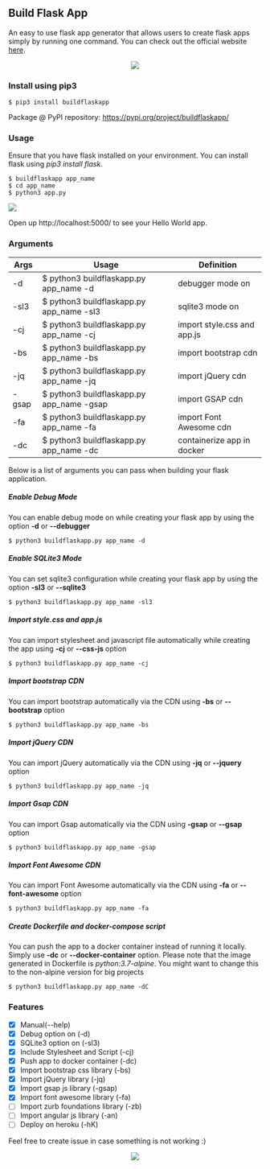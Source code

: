 ## Build Flask App

An easy to use flask app generator that allows users to create flask apps simply by running one command. You can check out the official website [here](https://build-flask-app.kouul.website).

<p align="center">
<img src="./img/logo.gif">
</p>

### Install using pip3
```
$ pip3 install buildflaskapp
```
Package @ PyPI repository: https://pypi.org/project/buildflaskapp/

### Usage
Ensure that you have flask installed on your environment. You can install flask using _pip3 install flask_.
```
$ buildflaskapp app_name
$ cd app_name
$ python3 app.py
```
![](./demo/buildflaskapp.gif)

Open up http://localhost:5000/ to see your Hello World app.

### Arguments

Args | Usage | Definition
------------ | ------------- | -------------
-d | $ python3 buildflaskapp.py app_name -d | debugger mode on
-sl3 | $ python3 buildflaskapp.py app_name -sl3 | sqlite3 mode on
-cj | $ python3 buildflaskapp.py app_name -cj | import style.css and app.js
-bs | $ python3 buildflaskapp.py app_name -bs | import bootstrap cdn
-jq | $ python3 buildflaskapp.py app_name -jq | import jQuery cdn
-gsap | $ python3 buildflaskapp.py app_name -gsap | import GSAP cdn
-fa | $ python3 buildflaskapp.py app_name -fa | import Font Awesome cdn
-dc | $ python3 buildflaskapp.py app_name -dc | containerize app in docker

Below is a list of arguments you can pass when building your flask application.
##### Enable Debug Mode
You can enable debug mode on while creating your flask app by using the option **-d** or **--debugger**
```
$ python3 buildflaskapp.py app_name -d
```

##### Enable SQLite3 Mode
You can set sqlite3 configuration while creating your flask app by using the option **-sl3** or **--sqlite3**
```
$ python3 buildflaskapp.py app_name -sl3
```

##### Import style.css and app.js
You can import stylesheet and javascript file automatically while creating the app using **-cj** or **--css-js** option
```
$ python3 buildflaskapp.py app_name -cj
```

##### Import bootstrap CDN
You can import bootstrap automatically via the CDN using **-bs** or **--bootstrap** option
```
$ python3 buildflaskapp.py app_name -bs
```

##### Import jQuery CDN
You can import jQuery automatically via the CDN using **-jq** or **--jquery** option
```
$ python3 buildflaskapp.py app_name -jq
```

##### Import Gsap CDN
You can import Gsap automatically via the CDN using **-gsap** or **--gsap** option
```
$ python3 buildflaskapp.py app_name -gsap
```

##### Import Font Awesome CDN
You can import Font Awesome automatically via the CDN using **-fa** or **--font-awesome** option
```
$ python3 buildflaskapp.py app_name -fa
```

##### Create Dockerfile and docker-compose script
You can push the app to a docker container instead of running it locally. Simply use **-dc** or **--docker-container** option. Please note that the image generated in Dockerfile is *python:3.7-alpine*. You might want to change this to the non-alpine version for big projects
```
$ python3 buildflaskapp.py app_name -dC
```


### Features
- [x] Manual(--help)
- [x] Debug option on (-d)
- [x] SQLite3 option on (-sl3)
- [x] Include Stylesheet and Script (-cj)
- [x] Push app to docker container (-dc)
- [x] Import bootstrap css library (-bs)
- [x] Import jQuery library (-jq)
- [x] Import gsap js library (-gsap)
- [x] Import font awesome library (-fa)
- [ ] Import zurb foundations library (-zb)
- [ ] Import angular js library (-an)
- [ ] Deploy on heroku (-hK)

Feel free to create issue in case something is not working :)

<p align="center">
<img src="./img/logo.png">
</p>